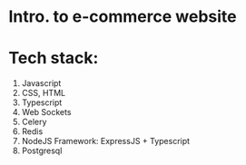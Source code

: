 # Intro. to e-commerce website
# Tech stack:
1. Javascript
2. CSS, HTML
3. Typescript
4. Web Sockets
5. Celery
6. Redis
7. NodeJS Framework: ExpressJS + Typescript
8. Postgresql
